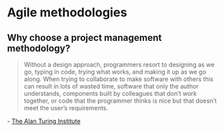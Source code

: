 # Agile methodologies

## Why choose a project management  methodology?

> Without a design approach, programmers resort to designing as we go, typing in
> code, trying what works, and making it up as we go along. When trying to
> collaborate to make software with others this can result in lots of wasted
> time, software that only the author understands, components built by
> colleagues that don’t work together, or code that the programmer thinks is
> nice but that doesn’t meet the user’s requirements.

\- [The Alan Turing Institute](https://alan-turing-institute.github.io/rse-course/html/module06_software_projects/06_06_software_development.html#why-waterfall)

